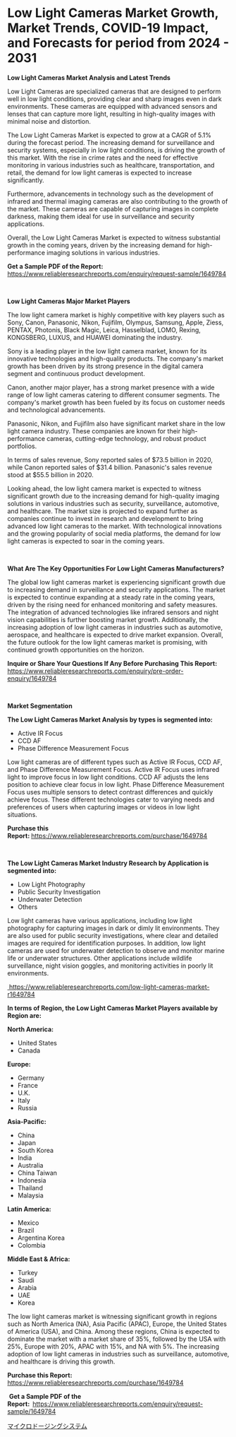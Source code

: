 <p><h1>Low Light Cameras Market Growth, Market Trends, COVID-19 Impact, and Forecasts for period from 2024 - 2031</h1></p><p><strong>Low Light Cameras Market Analysis and Latest Trends</strong></p>
<p><p>Low Light Cameras are specialized cameras that are designed to perform well in low light conditions, providing clear and sharp images even in dark environments. These cameras are equipped with advanced sensors and lenses that can capture more light, resulting in high-quality images with minimal noise and distortion.</p><p>The Low Light Cameras Market is expected to grow at a CAGR of 5.1% during the forecast period. The increasing demand for surveillance and security systems, especially in low light conditions, is driving the growth of this market. With the rise in crime rates and the need for effective monitoring in various industries such as healthcare, transportation, and retail, the demand for low light cameras is expected to increase significantly.</p><p>Furthermore, advancements in technology such as the development of infrared and thermal imaging cameras are also contributing to the growth of the market. These cameras are capable of capturing images in complete darkness, making them ideal for use in surveillance and security applications.</p><p>Overall, the Low Light Cameras Market is expected to witness substantial growth in the coming years, driven by the increasing demand for high-performance imaging solutions in various industries.</p></p>
<p><strong>Get a Sample PDF of the Report:&nbsp;</strong> <a href="https://www.reliableresearchreports.com/enquiry/request-sample/1649784">https://www.reliableresearchreports.com/enquiry/request-sample/1649784</a></p>
<p>&nbsp;</p>
<p><strong>Low Light Cameras Major Market Players</strong></p>
<p><p>The low light camera market is highly competitive with key players such as Sony, Canon, Panasonic, Nikon, Fujifilm, Olympus, Samsung, Apple, Ziess, PENTAX, Photonis, Black Magic, Leica, Hasselblad, LOMO, Rexing, KONGSBERG, LUXUS, and HUAWEI dominating the industry.</p><p>Sony is a leading player in the low light camera market, known for its innovative technologies and high-quality products. The company's market growth has been driven by its strong presence in the digital camera segment and continuous product development.</p><p>Canon, another major player, has a strong market presence with a wide range of low light cameras catering to different consumer segments. The company's market growth has been fueled by its focus on customer needs and technological advancements.</p><p>Panasonic, Nikon, and Fujifilm also have significant market share in the low light camera industry. These companies are known for their high-performance cameras, cutting-edge technology, and robust product portfolios.</p><p>In terms of sales revenue, Sony reported sales of $73.5 billion in 2020, while Canon reported sales of $31.4 billion. Panasonic's sales revenue stood at $55.5 billion in 2020.</p><p>Looking ahead, the low light camera market is expected to witness significant growth due to the increasing demand for high-quality imaging solutions in various industries such as security, surveillance, automotive, and healthcare. The market size is projected to expand further as companies continue to invest in research and development to bring advanced low light cameras to the market. With technological innovations and the growing popularity of social media platforms, the demand for low light cameras is expected to soar in the coming years.</p></p>
<p>&nbsp;</p>
<p><strong>What Are The Key Opportunities For Low Light Cameras Manufacturers?</strong></p>
<p><p>The global low light cameras market is experiencing significant growth due to increasing demand in surveillance and security applications. The market is expected to continue expanding at a steady rate in the coming years, driven by the rising need for enhanced monitoring and safety measures. The integration of advanced technologies like infrared sensors and night vision capabilities is further boosting market growth. Additionally, the increasing adoption of low light cameras in industries such as automotive, aerospace, and healthcare is expected to drive market expansion. Overall, the future outlook for the low light cameras market is promising, with continued growth opportunities on the horizon.</p></p>
<p><strong>Inquire or Share Your Questions If Any Before Purchasing This Report:</strong> <a href="https://www.reliableresearchreports.com/enquiry/pre-order-enquiry/1649784">https://www.reliableresearchreports.com/enquiry/pre-order-enquiry/1649784</a></p>
<p>&nbsp;</p>
<p><strong>Market Segmentation</strong></p>
<p><strong>The Low Light Cameras Market Analysis by types is segmented into:</strong></p>
<p><ul><li>Active IR Focus</li><li>CCD AF</li><li>Phase Difference Measurement Focus</li></ul></p>
<p><p>Low light cameras are of different types such as Active IR Focus, CCD AF, and Phase Difference Measurement Focus. Active IR Focus uses infrared light to improve focus in low light conditions. CCD AF adjusts the lens position to achieve clear focus in low light. Phase Difference Measurement Focus uses multiple sensors to detect contrast differences and quickly achieve focus. These different technologies cater to varying needs and preferences of users when capturing images or videos in low light situations.</p></p>
<p><strong>Purchase this Report:&nbsp;</strong><a href="https://www.reliableresearchreports.com/purchase/1649784">https://www.reliableresearchreports.com/purchase/1649784</a></p>
<p>&nbsp;</p>
<p><strong>The Low Light Cameras Market Industry Research by Application is segmented into:</strong></p>
<p><ul><li>Low Light Photography</li><li>Public Security Investigation</li><li>Underwater Detection</li><li>Others</li></ul></p>
<p><p>Low light cameras have various applications, including low light photography for capturing images in dark or dimly lit environments. They are also used for public security investigations, where clear and detailed images are required for identification purposes. In addition, low light cameras are used for underwater detection to observe and monitor marine life or underwater structures. Other applications include wildlife surveillance, night vision goggles, and monitoring activities in poorly lit environments.</p></p>
<p><a href="https://www.reliableresearchreports.com/low-light-cameras-market-r1649784">&nbsp;https://www.reliableresearchreports.com/low-light-cameras-market-r1649784</a></p>
<p><strong>In terms of Region, the Low Light Cameras Market Players available by Region are:</strong></p>
<p>
    <p> <strong> North America: </strong>
        <ul>
            <li>United States</li>
            <li>Canada</li>
        </ul>
        </p> 
    <p> <strong> Europe: </strong>
        <ul>
            <li>Germany</li>
            <li>France</li>
            <li>U.K.</li>
            <li>Italy</li>
            <li>Russia</li>
        </ul>
        </p> 
    <p> <strong> Asia-Pacific: </strong>
        <ul>
            <li>China</li>
            <li>Japan</li>
            <li>South Korea</li>
            <li>India</li>
            <li>Australia</li>
            <li>China Taiwan</li>
            <li>Indonesia</li>
            <li>Thailand</li>
            <li>Malaysia</li>
        </ul>
        </p> 
    <p> <strong> Latin America: </strong>
        <ul>
            <li>Mexico</li>
            <li>Brazil</li>
            <li>Argentina Korea</li>
            <li>Colombia</li>
        </ul>
        </p> 
    <p> <strong> Middle East & Africa: </strong>
        <ul>
            <li>Turkey</li>
            <li>Saudi</li>
            <li>Arabia</li>
            <li>UAE</li>
            <li>Korea</li>
        </ul>
    </p>
    </p>
<p><p>The low light cameras market is witnessing significant growth in regions such as North America (NA), Asia Pacific (APAC), Europe, the United States of America (USA), and China. Among these regions, China is expected to dominate the market with a market share of 35%, followed by the USA with 25%, Europe with 20%, APAC with 15%, and NA with 5%. The increasing adoption of low light cameras in industries such as surveillance, automotive, and healthcare is driving this growth.</p></p>
<p><strong>Purchase this Report: </strong><a href="https://www.reliableresearchreports.com/purchase/1649784">https://www.reliableresearchreports.com/purchase/1649784</a></p>
<p>&nbsp;<strong>Get a Sample PDF of the Report:&nbsp;&nbsp;</strong><a href="https://www.reliableresearchreports.com/enquiry/request-sample/1649784">https://www.reliableresearchreports.com/enquiry/request-sample/1649784</a></p>
<p><strong></strong></p>
<p><p><a href="https://github.com/avbqbctihcbe2/Market-Research-Report-List-1/blob/main/818799230245.md">マイクロドージングシステム</a></p></p>